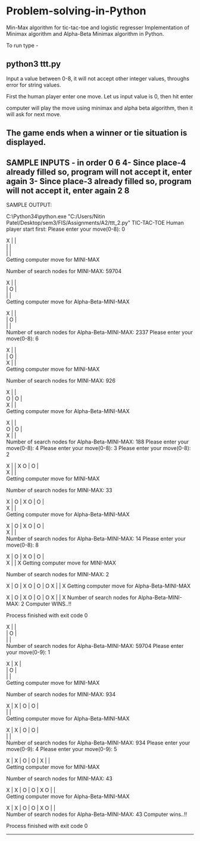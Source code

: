 # Problem-solving-in-Python
Min-Max algorithm for tic-tac-toe  and logistic regresser
Implementation of Minimax algorithm and Alpha-Beta Minimax algorithm in Python.


To run type -

python3 ttt.py
---------------------------------------------------------------------
Input a value between 0-8, it will not accept other integer values, throughs error for string values.

First the human player enter one move. Let us input value is 0, then hit enter

computer will play the move using minimax and alpha beta algorithm, then it will ask for next move.

The game ends when a winner or tie situation is displayed.
----------------------------------------------------------------------

SAMPLE INPUTS - in order
0
6
4- Since place-4  already filled so, program will not accept it, enter again
3- Since place-3 already filled so, program will not accept it, enter again
2
8
----------------------------------------------------------------------

SAMPLE OUTPUT:

C:\Python34\python.exe "C:/Users/Nitin Patel/Desktop/sem3/FIS/Assignments/A2/ttt_2.py"
TIC-TAC-TOE
Human player start first:
Please enter your move(0-8): 0

X |   |  
  |   |  
  |   |  
Getting computer move for MINI-MAX

Number of search nodes for MINI-MAX:  59704

X |   |  
  | O |  
  |   |  
Getting computer move for Alpha-Beta-MINI-MAX

X |   |  
  | O |  
  |   |  
Number of search nodes for Alpha-Beta-MINI-MAX:  2337
Please enter your move(0-8): 6

X |   |  
  | O |  
X |   |  
Getting computer move for MINI-MAX

Number of search nodes for MINI-MAX:  926

X |   |  
O | O |  
X |   |  
Getting computer move for Alpha-Beta-MINI-MAX

X |   |  
O | O |  
X |   |  
Number of search nodes for Alpha-Beta-MINI-MAX:  188
Please enter your move(0-8): 4
Please enter your move(0-8): 3
Please enter your move(0-8): 2

X |   | X
O | O |  
X |   |  
Getting computer move for MINI-MAX

Number of search nodes for MINI-MAX:  33

X | O | X
O | O |  
X |   |  
Getting computer move for Alpha-Beta-MINI-MAX

X | O | X
O | O |  
X |   |  
Number of search nodes for Alpha-Beta-MINI-MAX:  14
Please enter your move(0-8): 8

X | O | X
O | O |  
X |   | X
Getting computer move for MINI-MAX

Number of search nodes for MINI-MAX:  2

X | O | X
O | O | O
X |   | X
Getting computer move for Alpha-Beta-MINI-MAX

X | O | X
O | O | O
X |   | X
Number of search nodes for Alpha-Beta-MINI-MAX:  2
Computer WINS..!!

Process finished with exit code 0

X |   |  
  | O |  
  |   |  
Number of search nodes for Alpha-Beta-MINI-MAX:  59704
Please enter your move(0-9): 1

X | X |  
  | O |  
  |   |  
Getting computer move for MINI-MAX

Number of search nodes for MINI-MAX:  934

X | X | O
  | O |  
  |   |  
Getting computer move for Alpha-Beta-MINI-MAX

X | X | O
  | O |  
  |   |  
Number of search nodes for Alpha-Beta-MINI-MAX:  934
Please enter your move(0-9): 4
Please enter your move(0-9): 5

X | X | O
  | O | X
  |   |  
Getting computer move for MINI-MAX

Number of search nodes for MINI-MAX:  43

X | X | O
  | O | X
O |   |  
Getting computer move for Alpha-Beta-MINI-MAX

X | X | O
  | O | X
O |   |  
Number of search nodes for Alpha-Beta-MINI-MAX:  43
Computer wins..!!

Process finished with exit code 0

-----------------------------------------------------------
